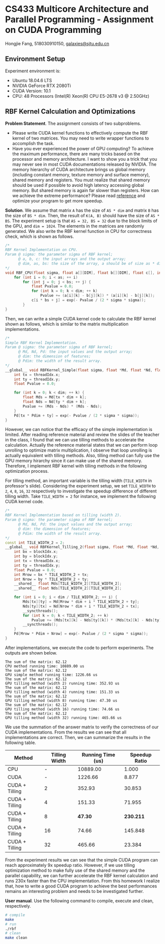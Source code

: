 # CS433 Multicore Architecture and Parallel Programming - Assignment on CUDA Programming

Hongjie Fang, 518030910150, [galaxies@sjtu.edu.cn](mailto:galaxies@sjtu.edu.cn)

## Environment Setup

Experiment environment is:

- Ubuntu 18.04.6 LTS
- NVIDIA GeForce RTX 2080Ti
- CUDA Version: 10.1
- CPU: 48 Processors (Intel(R) Xeon(R) CPU E5-2678 v3 @ 2.50GHz)

## RBF Kernel Calculation and Optimizations

**Problem Statement**. The assignment consists of two subproblems.

- Please write CUDA kernel functions to effectively compute the RBF kernel of two matrices. You may need to write wrapper functions to accomplish the task.
- Have you ever experienced the power of GPU computing? To achieve the maximum performance, there are many tricks based on the processor and memory architecture. I want to show you a trick that you may never see in most CUDA documentations released by NVIDIA. The memory hierarchy of CUDA architecture brings us global memory (including constant memory, texture memory and surface memory), shared memory and registers. You must realize that shared memory should be used if possible to avoid high latency accessing global memory. But shared memory is again far slower than registers. How can we achieve the extreme performance? Please read [reference](https://laurel.datsi.fi.upm.es/_media/proyectos/gopac/volkov10-gtc.pdf) and optimize your program to get more speedup.

**Solution**. We assume that matrix `A` has the size of `AS * dim` and matrix `B` has the size of `BS * dim`. Then, the result of `K(A, B)` should have the size of `AS * BS`. The experiment setup is that `AS = 32, BS = 32` due to the block limits of the GPU, and `dim = 1024`. The elements in the matrices are randomly generated. We also write the RBF kernel function in CPU for correctness check, which is shown as follows.

```cpp
/*
RBF Kernel Implementation on CPU.
Param @ sigma: the parameter sigma of RBF kernel;
      @ a, b, c: the input arrays and the output array;
      @ dim, as, bs: the size of the array, a should be of size as * dim, and b should be of size bs * dim.
*/
void RBF_CPU(float sigma, float a[][DIM], float b[][DIM], float c[], int dim, int as, int bs) {
    for (int i = 0; i < as; ++ i)
        for (int j = 0; j < bs; ++ j) {
            float Pvalue = 0.0;
            for (int k = 0; k < dim; ++ k)
                Pvalue += (a[i][k] - b[j][k]) * (a[i][k] - b[j][k]);
            c[i * bs + j] = exp(- Pvalue / (2 * sigma * sigma));
        }
}
```

Then, we can write a simple CUDA kernel code to calculate the RBF kernel shown as follows, which is similar to the matrix multiplication implementations.

```cpp
/* 
Simple RBF Kernel Implementation.
Param @ sigma: the parameter sigma of RBF kernel;
      @ Md, Nd, Pd: the input values and the output array;
      @ dim: the dimension of features;
      @ Pdim: the width of the result array.
*/
__global__ void RBFKernel_Simple(float sigma, float *Md, float *Nd, float *Pd, int dim, int Pdim) {
    int tx = threadIdx.x;
    int ty = threadIdx.y;
    float Pvalue = 0.0;

    for (int k = 0; k < dim; ++ k) {
        float Mds = Md[tx * dim + k];
        float Nds = Nd[ty * dim + k];
        Pvalue += (Mds - Nds) * (Mds - Nds);
    }
    Pd[tx * Pdim + ty] = exp(- Pvalue / (2 * sigma * sigma));
}
```

However, we can notice that the efficacy of the simple implementation is limited. After reading reference material and review the slides of the teacher in the class, I found that we can use tilling methods to accelerate the calculation. Actually the reference material states that we can perform loop unrolling to optimize matrix multiplication, I observe that loop unrolling is actually equivalent with tilling methods. Also, tilling method can fully use the GPU memory hirarchy since it can make use of the shared memory. Therefore, I implement RBF kernel with tilling methods in the following optimization process.

For tilling method, an important variable is the tilling width (`TILE_WIDTH` in professor's slide). Considering the experiment setup, we set `TILE_WIDTH` to `2`, `4`, `8`, `16`, `32` respectively to investigate the speedup difference of different tilling width. Take `TILE_WIDTH = 2` for instance, we implement the following CUDA kernel code.

```cpp
/* 
RBF Kernel Implementation based on tilling (width 2).
Param @ sigma: the parameter sigma of RBF kernel;
      @ Md, Nd, Pd: the input values and the output array;
      @ dim: the dimension of features;
      @ Pdim: the width of the result array.
*/
const int TILE_WIDTH_2 = 2;
__global__ void RBFKernel_Tilling_2(float sigma, float *Md, float *Nd, float *Pd, int dim, int Pdim) {
    int bx = blockIdx.x;
    int by = blockIdx.y;
    int tx = threadIdx.x;
    int ty = threadIdx.y;
    float Pvalue = 0.0;
    int Mrow = bx * TILE_WIDTH_2 + tx;
    int Nrow = by * TILE_WIDTH_2 + ty;
    __shared__ float Mds[TILE_WIDTH_2][TILE_WIDTH_2];
    __shared__ float Nds[TILE_WIDTH_2][TILE_WIDTH_2];

    for (int i = 0; i < dim / TILE_WIDTH_2; ++ i) {
        Mds[tx][ty] = Md[Mrow * dim + i * TILE_WIDTH_2 + ty];
        Nds[ty][tx] = Nd[Nrow * dim + i * TILE_WIDTH_2 + tx];
        __syncthreads();
        for (int k = 0; k < TILE_WIDTH_2; ++ k)
            Pvalue += (Mds[tx][k] - Nds[ty][k]) * (Mds[tx][k] - Nds[ty][k]);
        __syncthreads();
    }
    Pd[Mrow * Pdim + Nrow] = exp(- Pvalue / (2 * sigma * sigma));
}
```

After implementations, we execute the code to perform experiments. The outputs are shown below.

```text
The sum of the matrix: 62.12
CPU method running time: 10889.00 us
The sum of the matrix: 62.12
GPU simple method running time: 1226.66 us
The sum of the matrix: 62.12
GPU tilling method (width 2) running time: 352.93 us
The sum of the matrix: 62.12
GPU tilling method (width 4) running time: 151.33 us
The sum of the matrix: 62.12
GPU tilling method (width 8) running time: 47.30 us
The sum of the matrix: 62.12
GPU tilling method (width 16) running time: 74.66 us
The sum of the matrix: 62.12
GPU tilling method (width 32) running time: 465.66 us
```

We use the summation of the answer matrix to verify the correctness of our CUDA implementations. From the results we can see that all implementations are correct. Then, we can summarize the results in the following table.

| Method | Tilling Width | Running Time (us) | Speedup Ratio |
| --- | --- | --- | --- |
| CPU | - | 10889.00 | 1.000 |
| CUDA | - | 1226.66 | 8.877 |
| CUDA + Tilling | 2 | 352.93 | 30.853 |
| CUDA + Tilling | 4 | 151.33 | 71.955 |
| CUDA + Tilling | 8 | **47.30** | **230.211** |
| CUDA + Tilling | 16 | 74.66 | 145.848 |
| CUDA + Tilling | 32 | 465.66 | 23.384 |

From the experiment results we can see that the simple CUDA program can reach approximately 9x speedup ratio. However, if we use tilling optimization method to make fully use of the shared memory and the parallel capability, we can further accelerate the RBF kernel calculation and runs 230x faster than the CPU implementation. From this homework I realize that, how to write a good CUDA program to achieve the best performances remains an interesting problem and needs to be investigated further.

**User manual**. Use the following command to compile, execute and clean, respectively.

```bash
# compile
make
# run
./rbf
# clean
make clean
```
